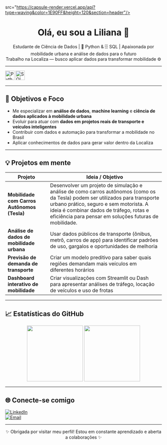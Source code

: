 src="https://capsule-render.vercel.app/api?type=waving&color=1E90FF&height=120&section=header"/>
<h1 align="center">Olá, eu sou a Liliana 👋</h1>

<p align="center">
  Estudante de Ciência de Dados | 🐍 Python & 🗄️ SQL | Apaixonada por mobilidade urbana e análise de dados para o futuro<br>
  Trabalho na Localiza — busco aplicar dados para transformar mobilidade ⚙️
</p>

---


<img align="left" alt="Python" width="30px" src="https://cdn.jsdelivr.net/gh/devicons/devicon/icons/python/python-original.svg" />
<img align="left" alt="SQL" width="30px" src="https://cdn.jsdelivr.net/gh/devicons/devicon/icons/mysql/mysql-original.svg" />
<!-- Adicione outras ferramentas quando for aprendendo -->

<br><br>

---

## 🎯 Objetivos e Foco

- Me especializar em **análise de dados**, **machine learning** e **ciência de dados aplicados à mobilidade urbana**  
- Evoluir para atuar com **dados em projetos reais de transporte e veículos inteligentes**  
- Contribuir com dados e automação para transformar a mobilidade no Brasil  
- Aplicar conhecimentos de dados para gerar valor dentro da Localiza

---

## 💡 Projetos em mente

| Projeto | Ideia / Objetivo |
|--------|------------------|
| **Mobilidade com Carros Autônomos (Tesla)** | Desenvolver um projeto de simulação e análise de como carros autônomos (como os da Tesla) podem ser utilizados para transporte urbano prático, seguro e sem motorista. A ideia é combinar dados de tráfego, rotas e eficiência para pensar em soluções futuras de mobilidade. |
| **Análise de dados de mobilidade urbana** | Usar dados públicos de transporte (ônibus, metrô, carros de app) para identificar padrões de uso, gargalos e oportunidades de melhoria |
| **Previsão de demanda de transporte** | Criar um modelo preditivo para saber quais regiões demandam mais veículos em diferentes horários |
| **Dashboard interativo de mobilidade** | Criar visualizações com Streamlit ou Dash para apresentar análises de tráfego, locação de veículos e uso de frotas |

---

## 📈 Estatísticas do GitHub

<p align="center">
  <img height="180em" src="https://github-readme-stats.vercel.app/api?username=lilianaanna&show_icons=true&theme=radical" />
  <img height="180em" src="https://github-readme-stats.vercel.app/api/top-langs/?username=lilianaanna&layout=compact&langs_count=5&theme=radical" />
</p>

---

## 🌐 Conecte-se comigo

[![LinkedIn](https://img.shields.io/badge/-LinkedIn-blue?style=flat-square&logo=linkedin&logoColor=white)](https://www.linkedin.com/in/liliana-santos-020543351/)  
[![Email](https://img.shields.io/badge/-Email-red?style=flat-square&logo=gmail&logoColor=white)](mailto:seuemail@example.com)

---

<p align="center">✨ Obrigada por visitar meu perfil! Estou em constante aprendizado e aberta a colaborações ✨</p>

